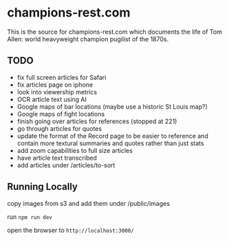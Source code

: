 # champions-rest.com

This is the source for champions-rest.com which documents the life of Tom Allen: world heavyweight champion pugilist of the 1870s.

## TODO
* fix full screen articles for Safari
* fix articles page on iphone
* look into viewership metrics 
* OCR article text using AI
* Google maps of bar locations (maybe use a historic St Louis map?)
* Google maps of fight locations
* finish going over articles for references (stopped at 221)
* go through articles for quotes
* update the format of the Record page to be easier to reference and contain more textural summaries and quotes rather than just stats
* add zoom capabilities to full size articles
* have article text transcribed
* add articles under /articles/to-sort 

## Running Locally

copy images from s3 and add them under /public/images

run `npm run dev`

open the browser to `http://localhost:3000/`
